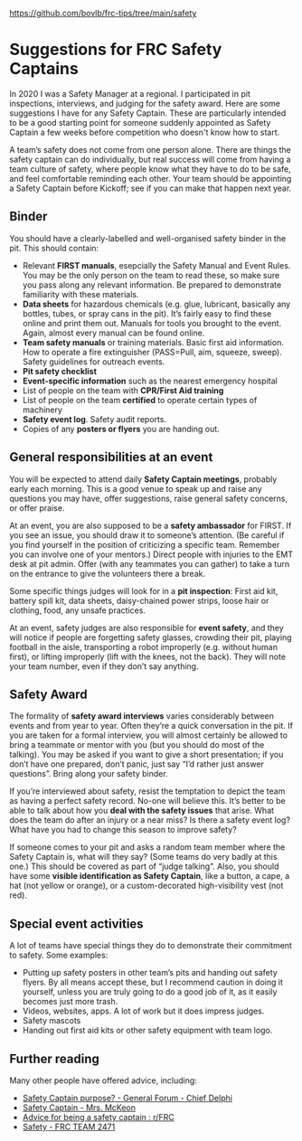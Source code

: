 https://github.com/bovlb/frc-tips/tree/main/safety

# Suggestions for FRC Safety Captains
In 2020 I was a Safety Manager at a regional.  I participated in pit inspections, interviews, and judging for the safety award.  Here are some suggestions I have for any Safety Captain. These are particularly intended to be a good starting point for someone suddenly appointed as Safety Captain a few weeks before competition who doesn't know how to start.

A team’s safety does not come from one person alone.  There are things the safety captain can do individually, but real success will come from having a team culture of safety, where people know what they have to do to be safe, and feel comfortable reminding each other.  Your team should be appointing a Safety Captain before Kickoff; see if you can make that happen next year.

## Binder
You should have a clearly-labelled and well-organised safety binder in the pit.  This should contain: 
* Relevant **FIRST manuals**, esepcially the Safety Manual and Event Rules.  You may be the only person on the team to read these, so make sure you pass along any relevant information.  Be prepared to demonstrate familiarity with these materials. 
* **Data sheets** for hazardous chemicals (e.g. glue, lubricant, basically any bottles, tubes, or spray cans in the pit).  It’s fairly easy to find these online and print them out. Manuals for tools you brought to the event.  Again, almost every manual can be found online.
* **Team safety manuals** or training materials.  Basic first aid information. How to operate a fire extinguisher (PASS=Pull, aim, squeeze, sweep).  Safety guidelines for outreach events.
* **Pit safety checklist**
* **Event-specific information** such as the nearest emergency hospital
* List of people on the team with **CPR/First Aid training**
* List of people on the team **certified** to operate certain types of machinery
* **Safety event log**.  Safety audit reports.
* Copies of any **posters or flyers** you are handing out.

## General responsibilities at an event

You will be expected to attend daily **Safety Captain meetings**, probably early each morning.  This is a good venue to speak up and raise any questions you may have, offer suggestions, raise general safety concerns, or offer praise.  

At an event, you are also supposed to be a **safety ambassador** for FIRST.  If you see an issue, you should draw it to someone’s attention.  (Be careful if you find yourself in the position of criticizing a specific team.  Remember you can involve one of your mentors.)  Direct people with injuries to the EMT desk at pit admin.  Offer (with any teammates you can gather) to take a turn on the entrance to give the volunteers there a break.

Some specific things judges will look for in a **pit inspection**: First aid kit, battery spill kit, data sheets, daisy-chained power strips, loose hair or clothing, food, any unsafe practices.

At an event, safety judges are also responsible for **event safety**, and they will notice if people are forgetting safety glasses, crowding their pit, playing football in the aisle, transporting a robot improperly (e.g. without human first), or lifting improperly (lift with the knees, not the back).  They will note your team number, even if they don’t say anything.

## Safety Award

The formality of **safety award interviews** varies considerably between events and from year to year.  Often they’re a quick conversation in the pit.  If you are taken for a formal interview, you will almost certainly be allowed to bring a teammate or mentor with you (but you should do most of the talking).  You may be asked if you want to give a short presentation; if you don’t have one prepared, don’t panic, just say “I’d rather just answer questions”. Bring along your safety binder.

If you’re interviewed about safety, resist the temptation to depict the team as having a perfect safety record.  No-one will believe this.  It’s better to be able to talk about how you **deal with the safety issues** that arise.  What does the team do after an injury or a near miss?  Is there a safety event log?  What have you had to change this season to improve safety?

If someone comes to your pit and asks a random team member where the Safety Captain is, what will they say?  (Some teams do very badly at this one.)  This should be covered as part of “judge talking”.  Also, you should have some **visible identification as Safety Captain**, like a button, a cape, a hat (not yellow or orange), or a custom-decorated high-visibility vest (not red).

## Special event activities

A lot of teams have special things they do to demonstrate their commitment to safety.  Some examples:
* Putting up safety posters in other team’s pits and handing out safety flyers.  By all means accept these, but I recommend caution in doing it yourself, unless you are truly going to do a good job of it, as it easily becomes just more trash.
* Videos, websites, apps.  A lot of work but it does impress judges.
* Safety mascots
* Handing out first aid kits or other safety equipment with team logo.

## Further reading

Many other people have offered advice, including:
* [Safety Captain purpose? - General Forum - Chief Delphi](https://www.chiefdelphi.com/t/safety-captain-purpose/133244)
* [Safety Captain - Mrs. McKeon](http://jmckeonasuprep.weebly.com/safety-captain.html)
* [Advice for being a safety captain : r/FRC](https://www.reddit.com/r/FRC/comments/a3xbbe/advice_for_being_a_safety_captain/)
* [Safety - FRC TEAM 2471](https://team2471.org/resources-safety/)
